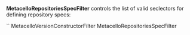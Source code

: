 **MetacelloRepositoriesSpecFilter** controls the list of valid seclectors for defining repository specs:

``
MetacelloVersionConstructorFilter
  MetacelloRepositoriesSpecFilter
```